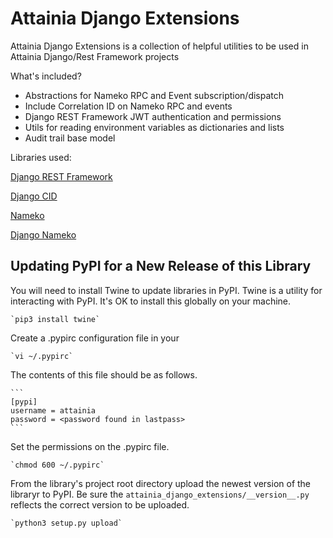 Attainia Django Extensions
======================================================================================================================

Attainia Django Extensions is a collection of helpful utilities to be used in Attainia Django/Rest Framework projects

What's included?

* Abstractions for Nameko RPC and Event subscription/dispatch
* Include Correlation ID on Nameko RPC and events
* Django REST Framework JWT authentication and permissions
* Utils for reading environment variables as dictionaries and lists
* Audit trail base model

Libraries used:

[Django REST Framework](https://github.com/encode/django-rest-framework)

[Django CID](https://github.com/snowball-one/cid)

[Nameko](https://github.com/nameko/nameko)

[Django Nameko](https://github.com/Attainia/django-nameko)

## Updating PyPI for a New Release of this Library


You will need to install Twine to update libraries in PyPI.  Twine is a utility for interacting with PyPI.  It's OK to install this globally on your machine.

    `pip3 install twine`

Create a .pypirc configuration file in your

    `vi ~/.pypirc`

The contents of this file should be as follows.

    ```
    [pypi]
    username = attainia
    password = <password found in lastpass>
    ```
Set the permissions on the .pypirc file.

    `chmod 600 ~/.pypirc`

From the library's project root directory upload the newest version of the libraryr to PyPI.  Be sure the `attainia_django_extensions/__version__.py` reflects the correct version to be uploaded.

    `python3 setup.py upload`

